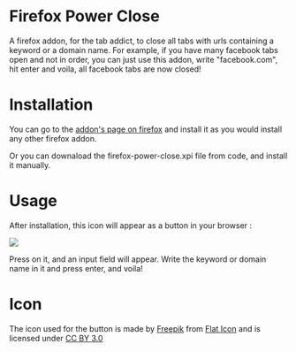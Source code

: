 Firefox Power Close
===================

A firefox addon, for the tab addict, to close all tabs with urls containing a keyword or a domain name. For example, if you have many facebook tabs open and not in order, you can just use this addon, write "facebook.com", hit enter and voila, all facebook tabs are now closed!


Installation
============

You can go to the [addon's page on firefox](https://addons.mozilla.org/en-US/firefox/addon/firefox-power-close/) and install it as you would install any other firefox addon.

Or you can downaload the firefox-power-close.xpi file from code, and install it manually.


Usage
=====

After installation, this icon will appear as a button in your browser :

![](https://raw.githubusercontent.com/mos3abof/firefox-power-close/master/data/icon-64.png)

Press on it, and an input field will appear. Write the keyword or domain name in it and press enter, and voila!

	




Icon
====
The icon used for the button is made by [Freepik](http://www.freepik.com) from [Flat Icon](http://www.flaticon.com) and is licensed under [CC BY 3.0](http://creativecommons.org/licenses/by/3.0/)

